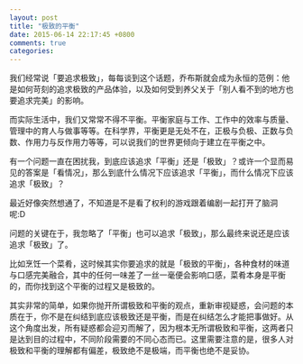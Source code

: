 ```yaml
---
layout: post
title: "极致的平衡"
date: 2015-06-14 22:17:45 +0800
comments: true
categories: 
---
```


我们经常说「要追求极致」，每每谈到这个话题，乔布斯就会成为永恒的范例：他是如何苛刻的追求极致的产品体验，以及如何受到养父关于「别人看不到的地方也要追求完美」的影响。

而实际生活中，我们又常常不得不平衡。平衡家庭与工作、工作中的效率与质量、管理中的育人与做事等等。在科学界，平衡更是无处不在，正极与负极、正数与负数、作用力与反作用力等等，可以说我们的世界更倾向于建立在平衡之中。

有一个问题一直在困扰我，到底应该追求「平衡」还是「极致」？或许一个显而易见的答案是「看情况」，那么到底什么情况下应该追求「平衡」，而什么情况下应该追求「极致」？

最近好像突然想通了，不知道是不是看了权利的游戏跟着编剧一起打开了脑洞呢:D

问题的关键在于，我忽略了「平衡」也可以追求「极致」，那么最终来说还是应该追求「极致」了。

比如烹饪一个菜肴，这时候其实你要追求的就是「极致的平衡」，各种食材的味道与口感完美融合，其中的任何一味差了一丝一毫便会影响口感，菜肴本身是平衡的，而你找到这个平衡的过程又是极致的。

其实非常的简单，如果你抛开所谓极致和平衡的观点，重新审视疑惑，会问题的本质在于，你不是在纠结到底应该极致还是平衡，而是在纠结怎么才能把事做好。从这个角度出发，所有疑惑都会迎刃而解了，因为根本无所谓极致和平衡，这两者只是达到目的过程中，不同阶段需要的不同心态而已。这里需要注意的是，很多人对极致和平衡的理解都有偏差，极致绝不是极端，而平衡也绝不是妥协。
